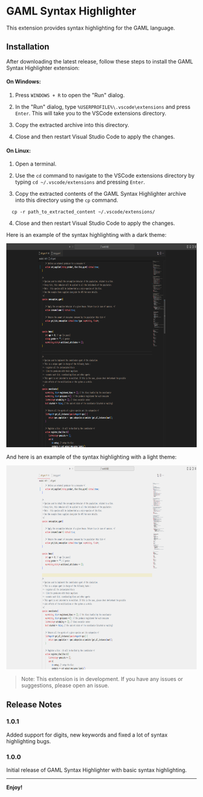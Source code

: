 # GAML Syntax Highlighter

This extension provides syntax highlighting for the GAML language.

## Installation

After downloading the latest release, follow these steps to install the GAML Syntax Highlighter extension:

#### On Windows:

1. Press `WINDOWS + R` to open the "Run" dialog.

2. In the "Run" dialog, type `%USERPROFILE%\.vscode\extensions` and press `Enter`. This will take you to the VSCode extensions directory.

3. Copy the extracted archive into this directory.

3. Close and then restart Visual Studio Code to apply the changes.

#### On Linux:

1. Open a terminal.

2. Use the `cd` command to navigate to the VSCode extensions directory by typing `cd ~/.vscode/extensions` and pressing `Enter`.

3. Copy the extracted contents of the GAML Syntax Highlighter archive into this directory using the `cp` command.

```
  cp -r path_to_extracted_content ~/.vscode/extensions/
```

4. Close and then restart Visual Studio Code to apply the changes.

Here is an example of the syntax highlighting with a dark theme:

<div align="center">
  <img src="images/dark.png" alt="feature X" width="960" height="540"/>
</div>

And here is an example of the syntax highlighting with a light theme:

<div align="center">
  <img src="images/light.png" alt="feature X" width="960" height="540"/>
</div>

> Note: This extension is in development. If you have any issues or suggestions, please open an issue.

## Release Notes

### 1.0.1

Added support for digits, new keywords and fixed a lot of syntax highlighting bugs.

### 1.0.0

Initial release of GAML Syntax Highlighter with basic syntax highlighting.

---

**Enjoy!**
